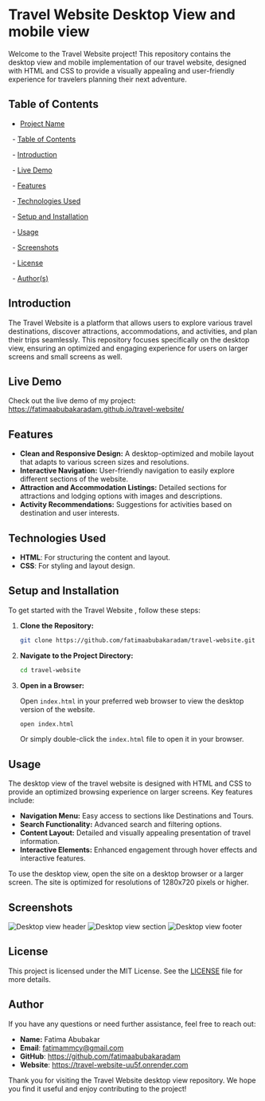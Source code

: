 # Travel Website Desktop View and mobile view

Welcome to the Travel Website project! This repository contains the desktop view  and mobile implementation of our travel website, designed with HTML and CSS to provide a visually appealing and user-friendly experience for travelers planning their next adventure.

## Table of Contents

- [Project Name](#project-name)

  - [Table of Contents](#table-of-contents)

  - [Introduction](#introduction)

  - [Live Demo](#live-demo)

  - [Features](#features)

  - [Technologies Used](#technologies-used)

  - [Setup and Installation](#setup-and-installation)

  - [Usage](#usage)

  - [Screenshots](#screenshots)

  - [License](#license)

  - [Author(s)](#authors)

## Introduction

The Travel Website is a platform that allows users to explore various travel destinations, discover attractions, accommodations, and activities, and plan their trips seamlessly. This repository focuses specifically on the desktop view, ensuring an optimized and engaging experience for users on larger screens and small screens as well.

## Live Demo

Check out the live demo of my project:  https://fatimaabubakaradam.github.io/travel-website/


## Features

- **Clean and Responsive Design:** A desktop-optimized and mobile layout that adapts to various screen sizes and resolutions.
- **Interactive Navigation:** User-friendly navigation to easily explore different sections of the website.
- **Attraction and Accommodation Listings:** Detailed sections for attractions and lodging options with images and descriptions.
- **Activity Recommendations:** Suggestions for activities based on destination and user interests.

## Technologies Used

- **HTML**: For structuring the content and layout.
- **CSS**: For styling and layout design.

## Setup and Installation

To get started with the Travel Website , follow these steps:

1. **Clone the Repository:**

   ```bash
   git clone https://github.com/fatimaabubakaradam/travel-website.git 
   ```

2. **Navigate to the Project Directory:**

   ```bash
   cd travel-website
   ```

3. **Open in a Browser:**

   Open `index.html` in your preferred web browser to view the desktop version of the website.

   ```bash
   open index.html
   ```

   Or simply double-click the `index.html` file to open it in your browser.

  ## Usage

The desktop view of the travel website is designed with HTML and CSS to provide an optimized browsing experience on larger screens. Key features include:

- **Navigation Menu:** Easy access to sections like Destinations and Tours.
- **Search Functionality:** Advanced search and filtering options.
- **Content Layout:** Detailed and visually appealing presentation of travel information.
- **Interactive Elements:** Enhanced engagement through hover effects and interactive features.

To use the desktop view, open the site on a desktop browser or a larger screen. The site is optimized for resolutions of 1280x720 pixels or higher.

## Screenshots
![Desktop view header](https://github.com/user-attachments/assets/2f5499ba-25ff-42b0-a625-59e5eb0fbcd7)
![Desktop view section](https://github.com/user-attachments/assets/c7b4d389-b845-461a-a607-fd8fda7b430b)
![Desktop view footer](https://github.com/user-attachments/assets/d12fe76e-1703-4d03-95a8-5681a787b642)







## License

This project is licensed under the MIT License. See the [LICENSE](LICENSE) file for more details.

## Author

If you have any questions or need further assistance, feel free to reach out:
-   **Name:** Fatima Abubakar
- **Email**: fatimammcy@gmail.com
- **GitHub**: https://github.com/fatimaabubakaradam
- **Website**: https://travel-website-uu5f.onrender.com

Thank you for visiting the Travel Website desktop view repository. We hope you find it useful and enjoy contributing to the project!







